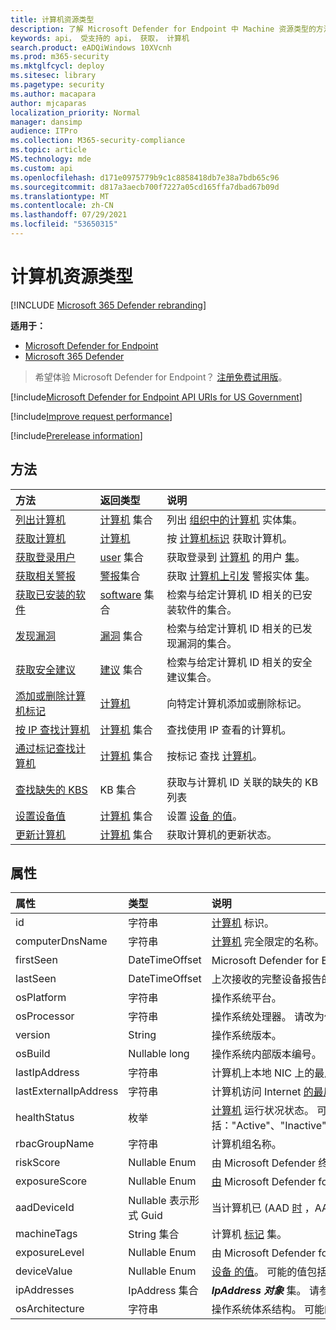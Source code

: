 ```yaml
---
title: 计算机资源类型
description: 了解 Microsoft Defender for Endpoint 中 Machine 资源类型的方法和属性。
keywords: api， 受支持的 api， 获取， 计算机
search.product: eADQiWindows 10XVcnh
ms.prod: m365-security
ms.mktglfcycl: deploy
ms.sitesec: library
ms.pagetype: security
ms.author: macapara
author: mjcaparas
localization_priority: Normal
manager: dansimp
audience: ITPro
ms.collection: M365-security-compliance
ms.topic: article
MS.technology: mde
ms.custom: api
ms.openlocfilehash: d171e0975779b9c1c8858418db7e38a7bdb65c96
ms.sourcegitcommit: d817a3aecb700f7227a05cd165ffa7dbad67b09d
ms.translationtype: MT
ms.contentlocale: zh-CN
ms.lasthandoff: 07/29/2021
ms.locfileid: "53650315"
---
```

# <a name="machine-resource-type"></a>计算机资源类型

[!INCLUDE [Microsoft 365 Defender rebranding](../../includes/microsoft-defender.md)]

**适用于：**
- [Microsoft Defender for Endpoint](https://go.microsoft.com/fwlink/p/?linkid=2154037)
- [Microsoft 365 Defender](https://go.microsoft.com/fwlink/?linkid=2118804)

> 希望体验 Microsoft Defender for Endpoint？ [注册免费试用版](https://signup.microsoft.com/create-account/signup?products=7f379fee-c4f9-4278-b0a1-e4c8c2fcdf7e&ru=https://aka.ms/MDEp2OpenTrial?ocid=docs-wdatp-exposedapis-abovefoldlink)。

[!include[Microsoft Defender for Endpoint API URIs for US Government](../../includes/microsoft-defender-api-usgov.md)]

[!include[Improve request performance](../../includes/improve-request-performance.md)]

[!include[Prerelease information](../../includes/prerelease.md)]

## <a name="methods"></a>方法

方法|返回类型 |说明
:---|:---|:---
[列出计算机](get-machines.md) | [计算机](machine.md) 集合 | 列出 [组织中的计算机](machine.md) 实体集。
[获取计算机](get-machine-by-id.md) | [计算机](machine.md) | 按 [计算机标识](machine.md) 获取计算机。
[获取登录用户](get-machine-log-on-users.md) | [user](user.md) 集合 | 获取登录到 [计算机](user.md) 的用户 [集](machine.md)。
[获取相关警报](get-machine-related-alerts.md) | [警报](alerts.md)集合 | 获取 [计算机上引发](alerts.md) 警报实体 [集](machine.md)。
[获取已安装的软件](get-installed-software.md) | [software](software.md) 集合 | 检索与给定计算机 ID 相关的已安装软件的集合。
[发现漏洞](get-discovered-vulnerabilities.md) | [漏洞](vulnerability.md) 集合 | 检索与给定计算机 ID 相关的已发现漏洞的集合。
[获取安全建议](get-security-recommendations.md) | [建议](recommendation.md) 集合 | 检索与给定计算机 ID 相关的安全建议集合。
[添加或删除计算机标记](add-or-remove-machine-tags.md) | [计算机](machine.md) | 向特定计算机添加或删除标记。
[按 IP 查找计算机](find-machines-by-ip.md) | [计算机](machine.md) 集合 | 查找使用 IP 查看的计算机。
[通过标记查找计算机](find-machines-by-tag.md) | [计算机](machine.md) 集合 | 按标记 查找 [计算机](machine-tags.md)。
[查找缺失的 KBS](get-missing-kbs-machine.md) | KB 集合 | 获取与计算机 ID 关联的缺失的 KB 列表
[设置设备值](set-device-value.md)| [计算机](machine.md) 集合 | 设置 [设备 的值](tvm-assign-device-value.md)。
[更新计算机](update-machine-method.md) |[计算机](machine.md) 集合 | 获取计算机的更新状态。

## <a name="properties"></a>属性

属性 |   类型   |   说明
:---|:---|:---
id | 字符串 | [计算机](machine.md) 标识。
computerDnsName | 字符串 | [计算机](machine.md) 完全限定的名称。
firstSeen | DateTimeOffset | Microsoft Defender for [](machine.md) Endpoint 观测到计算机的第一个日期和时间。
lastSeen | DateTimeOffset |上次接收的完整设备报告的时间和日期。 设备通常每 24 小时发送一次完整报告。
osPlatform | 字符串 | 操作系统平台。
osProcessor | 字符串 | 操作系统处理器。 请改为使用 osArchitecture 属性。
version | String | 操作系统版本。
osBuild | Nullable long | 操作系统内部版本编号。
lastIpAddress | 字符串 | 计算机上本地 NIC 上的最后一[个 IP。](machine.md)
lastExternalIpAddress | 字符串 | 计算机访问 Internet [的最后](machine.md) 一个 IP。
healthStatus | 枚举 | [计算机](machine.md) 运行状况状态。 可能的值包括："Active"、"Inactive"、"ImpairedCommunication"、"NoSensorData"、"NoSensorDataImpairedCommunication"和"Unknown"。 
rbacGroupName | 字符串 | 计算机组名称。
riskScore | Nullable Enum | 由 Microsoft Defender 终结点评估的风险评分。 可能的值包括："None"、"Informational"、"Low"、"Medium"和"High"。
exposureScore | Nullable Enum | [由](tvm-exposure-score.md) Microsoft Defender for Endpoint 评估的曝光评分。 可能的值包括："None"、"Low"、"Medium"和"High"。
aadDeviceId | Nullable 表示形式 Guid | 当计算机已 (AAD [时](machine.md) ，AAD 设备 ID) 。
machineTags | String 集合 | 计算机 [标记](machine.md) 集。
exposureLevel | Nullable Enum | 由 Microsoft Defender for Endpoint 评估的曝光级别。 可能的值包括："None"、"Low"、"Medium"和"High"。
deviceValue | Nullable Enum | [设备 的值](tvm-assign-device-value.md)。 可能的值包括："Normal"、"Low"和"High"。
ipAddresses | IpAddress 集合 | ***IpAddress 对象*** 集。 请参阅[获取计算机 API。](get-machines.md)
osArchitecture | 字符串 | 操作系统体系结构。 可能的值是："32 位"、"64 位"。 使用此属性，而不是 osProcessor。


